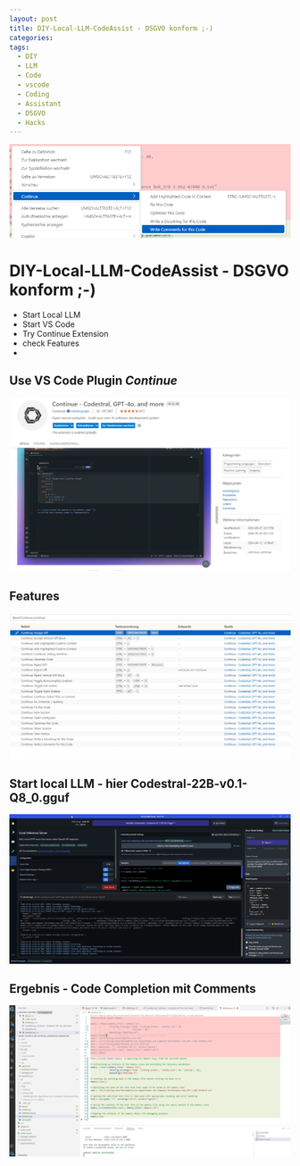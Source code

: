 ```yaml
---
layout: post
title: DIY-Local-LLM-CodeAssist - DSGVO konform ;-)
categories: 
tags:
  - DIY
  - LLM
  - Code
  - vscode
  - Coding
  - Assistant
  - DSGVO
  - Hacks
---
```


![](../pics/2024-07-01-DIY-Local-LLM-code-Assist_image_1.png)

# DIY-Local-LLM-CodeAssist - DSGVO konform ;-)

- Start Local LLM 
- Start VS Code 
- Try Continue Extension 
- check Features 
- 

## Use VS Code Plugin _Continue_

![](../pics/2024-07-01-DIY-Local-LLM-code-Assist_image_2.png)

## Features 
![](../pics/2024-07-01-DIY-Local-LLM-code-Assist_image_3.png)

## Start local LLM - hier Codestral-22B-v0.1-Q8_0.gguf

![](../pics/2024-07-01-DIY-Local-LLM-code-Assist_image_4.png)

## Ergebnis - Code Completion mit Comments 

![](../pics/2024-07-01-DIY-Local-LLM-code-Assist_image_5.png)
